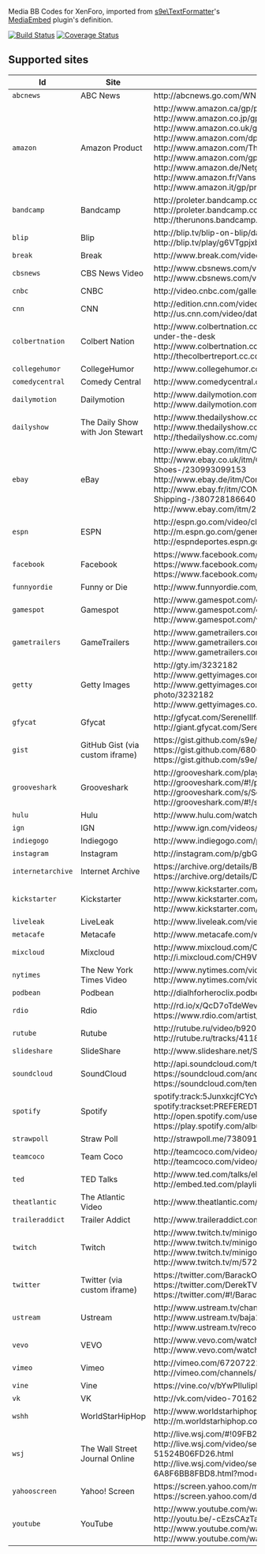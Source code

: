 Media BB Codes for XenForo, imported from [s9e\TextFormatter](https://github.com/s9e/TextFormatter)'s [MediaEmbed](https://github.com/s9e/TextFormatter/tree/master/src/s9e/TextFormatter/Plugins/MediaEmbed) plugin's definition.

[![Build Status](https://travis-ci.org/s9e/XenForoMediaBBCodes.png?branch=master)](https://travis-ci.org/s9e/XenForoMediaBBCodes)
[![Coverage Status](https://coveralls.io/repos/s9e/XenForoMediaBBCodes/badge.png)](https://coveralls.io/r/s9e/XenForoMediaBBCodes)

## Supported sites

<table>
	<thead>
		<tr>
			<th>Id</th>
			<th>Site</th>
			<th>Example URLs</th>
		</tr>
	</thead>
	<tbody>
		<tr>
			<td><code>abcnews</code></td>
			<td>ABC News</td>
			<td>http://abcnews.go.com/WNN/video/dog-goes-wild-when-owner-leaves-22936610</td>
		</tr>
		<tr>
			<td><code>amazon</code></td>
			<td>Amazon Product</td>
			<td>http://www.amazon.ca/gp/product/B00GQT1LNO/<br/>http://www.amazon.co.jp/gp/product/B003AKZ6I8/<br/>http://www.amazon.co.uk/gp/product/B00BET0NR6/<br/>http://www.amazon.com/dp/B002MUC0ZY<br/>http://www.amazon.com/The-BeerBelly-200-001-80-Ounce-Belly/dp/B001RB2CXY/<br/>http://www.amazon.com/gp/product/B0094H8H7I<br/>http://www.amazon.de/Netgear-WN3100RP-100PES-Repeater-integrierte-Steckdose/dp/B00ET2LTE6/<br/>http://www.amazon.fr/Vans-Authentic-Baskets-mixte-adulte/dp/B005NIKPAY/<br/>http://www.amazon.it/gp/product/B00JGOMIP6/</td>
		</tr>
		<tr>
			<td><code>bandcamp</code></td>
			<td>Bandcamp</td>
			<td>http://proleter.bandcamp.com/album/curses-from-past-times-ep<br/>http://proleter.bandcamp.com/track/april-showers<br/>http://therunons.bandcamp.com/track/still-feel</td>
		</tr>
		<tr>
			<td><code>blip</code></td>
			<td>Blip</td>
			<td>http://blip.tv/blip-on-blip/damian-bruno-and-vinyl-rewind-blip-on-blip-58-5226104<br/>http://blip.tv/play/g6VTgpjxbQA</td>
		</tr>
		<tr>
			<td><code>break</code></td>
			<td>Break</td>
			<td>http://www.break.com/video/video-game-playing-frog-wants-more-2278131</td>
		</tr>
		<tr>
			<td><code>cbsnews</code></td>
			<td>CBS News Video</td>
			<td>http://www.cbsnews.com/video/watch/?id=50156501n<br/>http://www.cbsnews.com/videos/is-the-us-stock-market-rigged</td>
		</tr>
		<tr>
			<td><code>cnbc</code></td>
			<td>CNBC</td>
			<td>http://video.cnbc.com/gallery/?video=3000269279</td>
		</tr>
		<tr>
			<td><code>cnn</code></td>
			<td>CNN</td>
			<td>http://edition.cnn.com/video/data/2.0/video/showbiz/2013/10/25/spc-preview-savages-stephen-king-thor.cnn.html<br/>http://us.cnn.com/video/data/2.0/video/bestoftv/2013/10/23/vo-nr-prince-george-christening-arrival.cnn.html</td>
		</tr>
		<tr>
			<td><code>colbertnation</code></td>
			<td>Colbert Nation</td>
			<td>http://www.colbertnation.com/the-colbert-report-videos/429637/october-14-2013/5-x-five---colbert-moments--under-the-desk<br/>http://www.colbertnation.com/the-colbert-report-collections/429799/sorry--technical-difficulties/<br/>http://thecolbertreport.cc.com/videos/gh6urb/neil-degrasse-tyson-pt--1</td>
		</tr>
		<tr>
			<td><code>collegehumor</code></td>
			<td>CollegeHumor</td>
			<td>http://www.collegehumor.com/video/1181601/more-than-friends</td>
		</tr>
		<tr>
			<td><code>comedycentral</code></td>
			<td>Comedy Central</td>
			<td>http://www.comedycentral.com/video-clips/uu5qz4/key-and-peele-dueling-hats</td>
		</tr>
		<tr>
			<td><code>dailymotion</code></td>
			<td>Dailymotion</td>
			<td>http://www.dailymotion.com/video/x222z1<br/>http://www.dailymotion.com/user/Dailymotion/2#video=x222z1</td>
		</tr>
		<tr>
			<td><code>dailyshow</code></td>
			<td>The Daily Show with Jon Stewart</td>
			<td>http://www.thedailyshow.com/watch/mon-july-16-2012/louis-c-k-<br/>http://www.thedailyshow.com/collection/429537/shutstorm-2013/429508<br/>http://thedailyshow.cc.com/videos/elvsf4/what-not-to-buy</td>
		</tr>
		<tr>
			<td><code>ebay</code></td>
			<td>eBay</td>
			<td>http://www.ebay.com/itm/Converse-All-Star-Chuck-Taylor-Black-Hi-Canvas-M9160-Men-/251053262701<br/>http://www.ebay.co.uk/itm/Converse-Classic-Chuck-Taylor-Low-Trainer-Sneaker-All-Star-OX-NEW-sizes-Shoes-/230993099153<br/>http://www.ebay.de/itm/Converse-Chucks-All-Star-OX-Klassiker-Gr-35-48-/320748648909<br/>http://www.ebay.fr/itm/CONVERSE-CHUCK-TAYLOR-AS-CORE-OX-All-Star-Sneakers-Men-Women-Free-Shipping-/380728186640<br/>http://www.ebay.com/itm/261416432518</td>
		</tr>
		<tr>
			<td><code>espn</code></td>
			<td>ESPN</td>
			<td>http://espn.go.com/video/clip?id=10315344<br/>http://m.espn.go.com/general/video?vid=10926479<br/>http://espndeportes.espn.go.com/videohub/video/clipDeportes?id=deportes:2001302</td>
		</tr>
		<tr>
			<td><code>facebook</code></td>
			<td>Facebook</td>
			<td>https://www.facebook.com/photo.php?v=10100658170103643&amp;set=vb.20531316728&amp;type=3&amp;theater<br/>https://www.facebook.com/video/video.php?v=10150451523596807<br/>https://www.facebook.com/FacebookDevelopers/posts/10151471074398553</td>
		</tr>
		<tr>
			<td><code>funnyordie</code></td>
			<td>Funny or Die</td>
			<td>http://www.funnyordie.com/videos/bf313bd8b4/murdock-with-keith-david</td>
		</tr>
		<tr>
			<td><code>gamespot</code></td>
			<td>Gamespot</td>
			<td>http://www.gamespot.com/destiny/videos/destiny-the-moon-trailer-6415176/<br/>http://www.gamespot.com/events/game-crib-tsm-snapdragon/gamecrib-extras-cooking-with-dan-dinh-6412922/<br/>http://www.gamespot.com/videos/beat-the-pros-pax-prime-2013/2300-6414307/</td>
		</tr>
		<tr>
			<td><code>gametrailers</code></td>
			<td>GameTrailers</td>
			<td>http://www.gametrailers.com/videos/jz8rt1/tom-clancy-s-the-division-vgx-2013--world-premiere-featurette-<br/>http://www.gametrailers.com/reviews/zalxz0/crimson-dragon-review<br/>http://www.gametrailers.com/full-episodes/zdzfok/pop-fiction-episode-40--jak-ii--sandover-village</td>
		</tr>
		<tr>
			<td><code>getty</code></td>
			<td>Getty Images</td>
			<td>http://gty.im/3232182<br/>http://www.gettyimages.com/detail/3232182<br/>http://www.gettyimages.com/detail/news-photo/the-beatles-travel-by-coach-to-the-west-country-for-some-news-photo/3232182<br/>http://www.gettyimages.co.uk/detail/3232182</td>
		</tr>
		<tr>
			<td><code>gfycat</code></td>
			<td>Gfycat</td>
			<td>http://gfycat.com/SereneIllfatedCapybara<br/>http://giant.gfycat.com/SereneIllfatedCapybara.gif</td>
		</tr>
		<tr>
			<td><code>gist</code></td>
			<td>GitHub Gist (via custom iframe)</td>
			<td>https://gist.github.com/s9e/6806305<br/>https://gist.github.com/6806305<br/>https://gist.github.com/s9e/6806305/ad88d904b082c8211afa040162402015aacb8599</td>
		</tr>
		<tr>
			<td><code>grooveshark</code></td>
			<td>Grooveshark</td>
			<td>http://grooveshark.com/playlist/Purity+Ring+Shrines/74854761<br/>http://grooveshark.com/#!/playlist/Purity+Ring+Shrines/74854761<br/>http://grooveshark.com/s/Soul+Below/4zGL7i?src=5<br/>http://grooveshark.com/#!/s/Soul+Below/4zGL7i?src=5</td>
		</tr>
		<tr>
			<td><code>hulu</code></td>
			<td>Hulu</td>
			<td>http://www.hulu.com/watch/484180</td>
		</tr>
		<tr>
			<td><code>ign</code></td>
			<td>IGN</td>
			<td>http://www.ign.com/videos/2013/07/12/pokemon-x-version-pokemon-y-version-battle-trailer</td>
		</tr>
		<tr>
			<td><code>indiegogo</code></td>
			<td>Indiegogo</td>
			<td>http://www.indiegogo.com/projects/gameheart-redesigned</td>
		</tr>
		<tr>
			<td><code>instagram</code></td>
			<td>Instagram</td>
			<td>http://instagram.com/p/gbGaIXBQbn/</td>
		</tr>
		<tr>
			<td><code>internetarchive</code></td>
			<td>Internet Archive</td>
			<td>https://archive.org/details/BillGate99<br/>https://archive.org/details/DFTS2014-05-30</td>
		</tr>
		<tr>
			<td><code>kickstarter</code></td>
			<td>Kickstarter</td>
			<td>http://www.kickstarter.com/projects/1869987317/wish-i-was-here-1<br/>http://www.kickstarter.com/projects/1869987317/wish-i-was-here-1/widget/card.html<br/>http://www.kickstarter.com/projects/1869987317/wish-i-was-here-1/widget/video.html</td>
		</tr>
		<tr>
			<td><code>liveleak</code></td>
			<td>LiveLeak</td>
			<td>http://www.liveleak.com/view?i=3dd_1366238099</td>
		</tr>
		<tr>
			<td><code>metacafe</code></td>
			<td>Metacafe</td>
			<td>http://www.metacafe.com/watch/10785282/chocolate_treasure_chest_epic_meal_time/</td>
		</tr>
		<tr>
			<td><code>mixcloud</code></td>
			<td>Mixcloud</td>
			<td>http://www.mixcloud.com/OneTakeTapes/timsch-one-take-tapes-2/<br/>http://i.mixcloud.com/CH9VU9</td>
		</tr>
		<tr>
			<td><code>nytimes</code></td>
			<td>The New York Times Video</td>
			<td>http://www.nytimes.com/video/technology/personaltech/100000002907606/soylent-taste-test.html<br/>http://www.nytimes.com/video/2012/12/17/business/100000001950744/how-wal-mart-conquered-teotihuacan.html</td>
		</tr>
		<tr>
			<td><code>podbean</code></td>
			<td>Podbean</td>
			<td>http://dialhforheroclix.podbean.com/e/dial-h-for-heroclix-episode-46-all-ya-need-is-love/</td>
		</tr>
		<tr>
			<td><code>rdio</code></td>
			<td>Rdio</td>
			<td>http://rd.io/x/QcD7oTdeWevg/<br/>https://www.rdio.com/artist/Hannibal_Buress/album/Animal_Furnace/track/Hands-Free/</td>
		</tr>
		<tr>
			<td><code>rutube</code></td>
			<td>Rutube</td>
			<td>http://rutube.ru/video/b920dc58f1397f1761a226baae4d2f3b/<br/>http://rutube.ru/tracks/4118278.html?v=8b490a46447720d4ad74616f5de2affd</td>
		</tr>
		<tr>
			<td><code>slideshare</code></td>
			<td>SlideShare</td>
			<td>http://www.slideshare.net/Slideshare/how-23431564</td>
		</tr>
		<tr>
			<td><code>soundcloud</code></td>
			<td>SoundCloud</td>
			<td>http://api.soundcloud.com/tracks/98282116<br/>https://soundcloud.com/andrewbird/three-white-horses<br/>https://soundcloud.com/tenaciousd/sets/rize-of-the-fenix/</td>
		</tr>
		<tr>
			<td><code>spotify</code></td>
			<td>Spotify</td>
			<td>spotify:track:5JunxkcjfCYcY7xJ29tLai<br/>spotify:trackset:PREFEREDTITLE:5Z7ygHQo02SUrFmcgpwsKW,1x6ACsKV4UdWS2FMuPFUiT,4bi73jCM02fMpkI11Lqmfe<br/>http://open.spotify.com/user/ozmoetr/playlist/4yRrCWNhWOqWZx5lmFqZvt<br/>https://play.spotify.com/album/5OSzFvFAYuRh93WDNCTLEz</td>
		</tr>
		<tr>
			<td><code>strawpoll</code></td>
			<td>Straw Poll</td>
			<td>http://strawpoll.me/738091</td>
		</tr>
		<tr>
			<td><code>teamcoco</code></td>
			<td>Team Coco</td>
			<td>http://teamcoco.com/video/serious-jibber-jabber-a-scott-berg-full-episode<br/>http://teamcoco.com/video/73784/historian-a-scott-berg-serious-jibber-jabber-with-conan-obrien</td>
		</tr>
		<tr>
			<td><code>ted</code></td>
			<td>TED Talks</td>
			<td>http://www.ted.com/talks/eli_pariser_beware_online_filter_bubbles.html<br/>http://embed.ted.com/playlists/26/our_digital_lives.html</td>
		</tr>
		<tr>
			<td><code>theatlantic</code></td>
			<td>The Atlantic Video</td>
			<td>http://www.theatlantic.com/video/index/358928/computer-vision-syndrome-and-you/</td>
		</tr>
		<tr>
			<td><code>traileraddict</code></td>
			<td>Trailer Addict</td>
			<td>http://www.traileraddict.com/the-amazing-spider-man-2/super-bowl-tv-spot</td>
		</tr>
		<tr>
			<td><code>twitch</code></td>
			<td>Twitch</td>
			<td>http://www.twitch.tv/minigolf2000<br/>http://www.twitch.tv/minigolf2000/c/2475925<br/>http://www.twitch.tv/minigolf2000/b/497929990<br/>http://www.twitch.tv/m/57217</td>
		</tr>
		<tr>
			<td><code>twitter</code></td>
			<td>Twitter (via custom iframe)</td>
			<td>https://twitter.com/BarackObama/statuses/266031293945503744<br/>https://twitter.com/DerekTVShow/status/463372588690202624<br/>https://twitter.com/#!/BarackObama/status/266031293945503744</td>
		</tr>
		<tr>
			<td><code>ustream</code></td>
			<td>Ustream</td>
			<td>http://www.ustream.tv/channel/ps4-ustream-gameplay<br/>http://www.ustream.tv/baja1000tv<br/>http://www.ustream.tv/recorded/40688256</td>
		</tr>
		<tr>
			<td><code>vevo</code></td>
			<td>VEVO</td>
			<td>http://www.vevo.com/watch/USUV71400682<br/>http://www.vevo.com/watch/eminem/the-monster-explicit/USUV71302925</td>
		</tr>
		<tr>
			<td><code>vimeo</code></td>
			<td>Vimeo</td>
			<td>http://vimeo.com/67207222<br/>http://vimeo.com/channels/staffpicks/67207222</td>
		</tr>
		<tr>
			<td><code>vine</code></td>
			<td>Vine</td>
			<td>https://vine.co/v/bYwPIluIipH</td>
		</tr>
		<tr>
			<td><code>vk</code></td>
			<td>VK</td>
			<td>http://vk.com/video-7016284_163645555</td>
		</tr>
		<tr>
			<td><code>wshh</code></td>
			<td>WorldStarHipHop</td>
			<td>http://www.worldstarhiphop.com/videos/video.php?v=wshhZ8F22UtJ8sLHdja0<br/>http://m.worldstarhiphop.com/video.php?v=wshh2SXFFe7W14DqQx61</td>
		</tr>
		<tr>
			<td><code>wsj</code></td>
			<td>The Wall Street Journal Online</td>
			<td>http://live.wsj.com/#!09FB2B3B-583E-4284-99D8-FEF6C23BE4E2<br/>http://live.wsj.com/video/seahawks-qb-russell-wilson-on-super-bowl-win/9B3DF790-9D20-442C-B564-51524B06FD26.html<br/>http://live.wsj.com/video/seth-rogen-emotional-appeal-over-alzheimer/3885A1E1-D5DE-443A-AA45-6A8F6BB8FBD8.html?mod=trending_now_video_4#!3885A1E1-D5DE-443A-AA45-6A8F6BB8FBD8</td>
		</tr>
		<tr>
			<td><code>yahooscreen</code></td>
			<td>Yahoo! Screen</td>
			<td>https://screen.yahoo.com/mr-short-term-memory-000000263.html<br/>https://screen.yahoo.com/dana-carvey-snl-skits/church-chat-satan-000000502.html</td>
		</tr>
		<tr>
			<td><code>youtube</code></td>
			<td>YouTube</td>
			<td>http://www.youtube.com/watch?v=-cEzsCAzTak<br/>http://youtu.be/-cEzsCAzTak<br/>http://www.youtube.com/watch?feature=player_detailpage&amp;v=jofNR_WkoCE#t=40<br/>http://www.youtube.com/watch?v=pC35x6iIPmo&amp;list=PLOU2XLYxmsIIxJrlMIY5vYXAFcO5g83gA</td>
		</tr>
	</tbody>
</table>